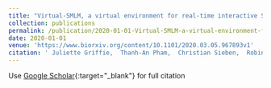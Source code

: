 ```yaml
---
title: "Virtual-SMLM, a virtual environment for real-time interactive SMLM acquisition"
collection: publications
permalink: /publication/2020-01-01-Virtual-SMLM-a-virtual-environment-for-real-time-interactive-SMLM-acquisition
date: 2020-01-01
venue: 'https://www.biorxiv.org/content/10.1101/2020.03.05.967893v1'
citation: ' Juliette Griffie,  Thanh-An Pham,  Christian Sieben,  Robin Lang,  Volkan Cevher,  Seamus Holden,  Michael Unser,  Suliana Manley,  Daniel Sage, &quot;Virtual-SMLM, a virtual environment for real-time interactive SMLM acquisition.&quot; https://www.biorxiv.org/content/10.1101/2020.03.05.967893v1, 2020.'
---
```

Use [Google Scholar](https://scholar.google.com/scholar?q=Virtual+SMLM,+a+virtual+environment+for+real+time+interactive+SMLM+acquisition){:target="_blank"} for full citation